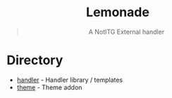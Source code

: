 <div align="center">
  
# Lemonade

> A NotITG External handler

</div>

# Directory

-   [handler](handler/) - Handler library / templates
-   [theme](theme/) - Theme addon

